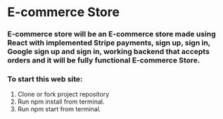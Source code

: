 # E-commerce Store

### E-commerce store will be an E-commerce store made using React with implemented Stripe payments, sign up, sign in, Google sign up and sign in, working backend that accepts orders and it will be fully functional E-commerce Store.

### To start this web site:
1. Clone or fork project repository
2. Run npm install from terminal.
3. Run npm start from terminal.
